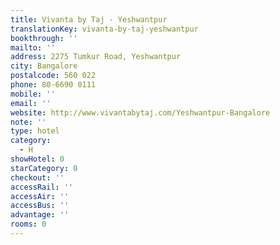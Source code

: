 ```yaml
---
title: Vivanta by Taj - Yeshwantpur
translationKey: vivanta-by-taj-yeshwantpur
bookthrough: ''
mailto: ''
address: 2275 Tumkur Road, Yeshwantpur
city: Bangalore
postalcode: 560 022
phone: 80-6690 0111
mobile: ''
email: ''
website: http://www.vivantabytaj.com/Yeshwantpur-Bangalore
note: ''
type: hotel
category:
  - H
showHotel: 0
starCategory: 0
checkout: ''
accessRail: ''
accessAir: ''
accessBus: ''
advantage: ''
rooms: 0
---
```


